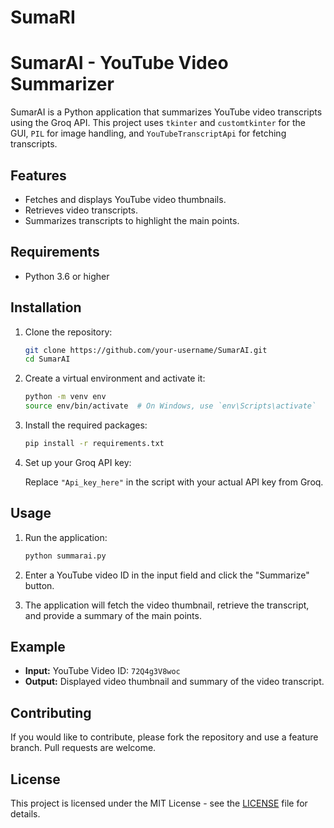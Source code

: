 # SumaRI
# SumarAI - YouTube Video Summarizer

SumarAI is a Python application that summarizes YouTube video transcripts using the Groq API. This project uses `tkinter` and `customtkinter` for the GUI, `PIL` for image handling, and `YouTubeTranscriptApi` for fetching transcripts.

## Features

- Fetches and displays YouTube video thumbnails.
- Retrieves video transcripts.
- Summarizes transcripts to highlight the main points.

## Requirements

- Python 3.6 or higher

## Installation

1. Clone the repository:

    ```bash
    git clone https://github.com/your-username/SumarAI.git
    cd SumarAI
    ```

2. Create a virtual environment and activate it:

    ```bash
    python -m venv env
    source env/bin/activate  # On Windows, use `env\Scripts\activate`
    ```

3. Install the required packages:

    ```bash
    pip install -r requirements.txt
    ```
4. Set up your Groq API key:

    Replace `"Api_key_here"` in the script with your actual API key from Groq.

## Usage

1. Run the application:

    ```bash
    python summarai.py
    ```

2. Enter a YouTube video ID in the input field and click the "Summarize" button.

3. The application will fetch the video thumbnail, retrieve the transcript, and provide a summary of the main points.

## Example

- **Input:** YouTube Video ID: `72Q4g3V8woc`
- **Output:** Displayed video thumbnail and summary of the video transcript.

## Contributing

If you would like to contribute, please fork the repository and use a feature branch. Pull requests are welcome.

## License

This project is licensed under the MIT License - see the [LICENSE](LICENSE) file for details.


